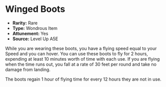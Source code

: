 
# Winged Boots

* **Rarity:** Rare
* **Type:** Wondrous Item
* **Attunement:** Yes
* **Source:** Level Up A5E


While you are wearing these boots, you have a flying speed equal to your Speed and you can hover. You can use these boots to fly for 2 hours, expending at least 10 minutes worth of time with each use. If you are flying when the time runs out, you fall at a rate of 30 feet per round and take no damage from landing.

The boots regain 1 hour of flying time for every 12 hours they are not in use.
